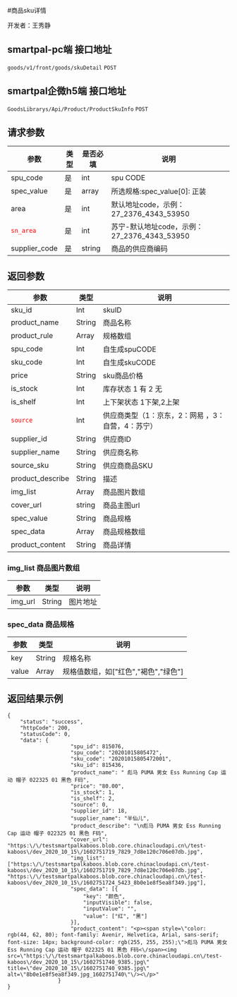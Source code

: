 #商品sku详情

开发者：王秀静

## smartpal-pc端 接口地址
`goods/v1/front/goods/skuDetail` `POST`
## smartpal企微h5端 接口地址
`GoodsLibrarys/Api/Product/ProductSkuInfo` `POST`
  
## 请求参数

|参数|类型|是否必填|说明|
| - | - | - | - |
| spu_code | 是 | int | spu CODE |
| spec_value | 是 | array | 所选规格:spec_value[0]: 正装 |
| area | 是 | int | 默认地址code，示例：27_2376_4343_53950 |
|<font color=#ff0000 >`sn_area`</font> | 是 | int | 苏宁-默认地址code，示例：27_2376_4343_53950 |
| supplier_code | 是 | string | 商品的供应商编码|


## 返回参数

|参数|类型|说明|
| - | - | - |
| sku_id | Int | skuID |
| product_name | String |商品名称 |
| product_rule | Array | 规格数组 |
| spu_code | Int | 自生成spuCODE |
| sku_code | Int | 自生成skuCODE |
| price | String | sku商品价格 |
| is_stock | Int| 库存状态   1 有 2 无 |
| is_shelf | Int| 上下架状态 1下架,2上架 |
|<font color=#ff0000 >`source`</font> | Int| 供应商类型（1：京东，2：网易 ，3：自营，4：苏宁）|
| supplier_id | String | 供应商ID |
| supplier_name | String|供应商名称 |
| source_sku | String | 供应商商品SKU |
| product_describe | String | 描述 |
| img_list | Array | 商品图片数组 |
| cover_url | string | 商品主图url |
| spec_value | String | 商品规格 |
| spec_data | Array | 商品规格数组 |
| product_content | String| 商品详情 |

### img_list  商品图片数组
|参数|类型|说明|
| - | - | - |
| img_url | String | 图片地址  |

### spec_data 商品规格
|参数|类型|说明|
| - | - | - |
| key | String|规格名称|
| value | Array|规格值数组，如["红色","褐色","绿色"]|

## 返回结果示例
```
{
    "status": "success",
    "httpCode": 200,
    "statusCode": 0,
    "data": {
            		"spu_id": 815076,
            		"spu_code": "20201015805472",
            		"sku_code": "20201015805472001",
            		"sku_id": 815436,
            		"product_name": " 彪马 PUMA 男女 Ess Running Cap 运动 帽子 022325 01 黑色 F码",
            		"price": "80.00",
            		"is_stock": 1,
            		"is_shelf": 2,
            		"source": 0,
            		"supplier_id": 18,
            		"supplier_name": "半仙儿",
            		"product_describe": "\n彪马 PUMA 男女 Ess Running Cap 运动 帽子 022325 01 黑色 F码",
            		"cover_url": "https:\/\/testsmartpalkaboos.blob.core.chinacloudapi.cn\/test-kaboos\/dev_2020_10_15\/1602751719_7829_7d8e120c706e07db.jpg",
            		"img_list": ["https:\/\/testsmartpalkaboos.blob.core.chinacloudapi.cn\/test-kaboos\/dev_2020_10_15\/1602751719_7829_7d8e120c706e07db.jpg", "https:\/\/testsmartpalkaboos.blob.core.chinacloudapi.cn\/test-kaboos\/dev_2020_10_15\/1602751724_5423_8b0e1e8f5ea8f349.jpg"],
            		"spec_data": [{
            			"key": "颜色",
            			"inputVisible": false,
            			"inputValue": "",
            			"value": ["红", "黑"]
            		}],
            		"product_content": "<p><span style=\"color: rgb(44, 62, 80); font-family: Avenir, Helvetica, Arial, sans-serif; font-size: 14px; background-color: rgb(255, 255, 255);\">彪马 PUMA 男女 Ess Running Cap 运动 帽子 022325 01 黑色 F码<\/span><img src=\"https:\/\/testsmartpalkaboos.blob.core.chinacloudapi.cn\/test-kaboos\/dev_2020_10_15\/1602751740_9385.jpg\" title=\"dev_2020_10_15\/1602751740_9385.jpg\" alt=\"8b0e1e8f5ea8f349.jpg_1602751740\"\/><\/p>"
            	}
}
```